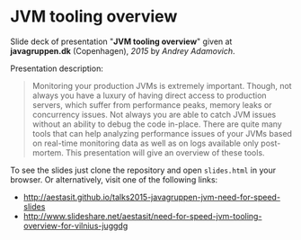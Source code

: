 
# JVM tooling overview

Slide deck of presentation "**JVM tooling overview**" given at **javagruppen.dk** (Copenhagen), *2015* by *Andrey Adamovich*.

Presentation description:

> Monitoring your production JVMs is extremely important. Though, not always you  have a luxury of having direct access to production servers, which suffer from  performance peaks, memory leaks or concurrency issues. Not always you are able  to catch JVM issues without an ability to debug the code in-place. There are  quite many tools that can help analyzing performance issues of your JVMs based  on real-time monitoring data as well as on logs available only post-mortem.  This presentation will give an overview of these tools.


To see the slides just clone the repository and open `slides.html` in your browser. Or alternatively, visit one of the following links:

- <http://aestasit.github.io/talks2015-javagruppen-jvm-need-for-speed-slides>
- <http://www.slideshare.net/aestasit/need-for-speed-jvm-tooling-overview-for-vilnius-juggdg>

